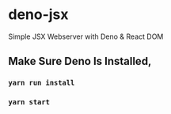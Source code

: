 # deno-jsx
Simple JSX Webserver with Deno &amp; React DOM

## Make Sure Deno Is Installed,
### `yarn run install`
### `yarn start`

